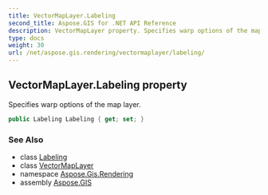 ```yaml
---
title: VectorMapLayer.Labeling
second_title: Aspose.GIS for .NET API Reference
description: VectorMapLayer property. Specifies warp options of the map layer.
type: docs
weight: 30
url: /net/aspose.gis.rendering/vectormaplayer/labeling/
---
```

## VectorMapLayer.Labeling property

Specifies warp options of the map layer.

```csharp
public Labeling Labeling { get; set; }
```

### See Also

* class [Labeling](../../../aspose.gis.rendering.labelings/labeling/)
* class [VectorMapLayer](../)
* namespace [Aspose.Gis.Rendering](../../vectormaplayer/)
* assembly [Aspose.GIS](../../../)


